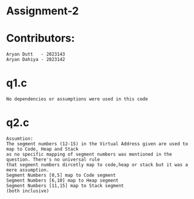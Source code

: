 # Assignment-2

# Contributors:
    Aryan Dutt   - 2023143
    Aryan Dahiya - 2023142

# q1.c
    No dependencies or assumptions were used in this code

# q2.c
    Assumtion:
    The segment numbers (12-15) in the Virtual Address given are used to map to Code, Heap and Stack
    as no specific mapping of segment numbers was mentioned in the question. There's no universal rule 
    that segment numbers dircetly map to code,heap or stack but it was a mere assumption.
    Segment Numbers [0,5] map to Code segment
    Segment Numbers [6,10] map to Heap segment
    Segment Numbers [11,15] map to Stack segment
    (both inclusive)

